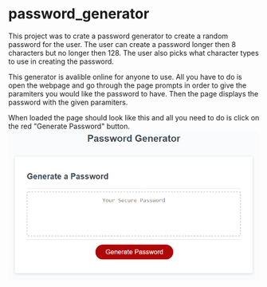 # password_generator
This project was to crate a password generator to create a random password for the user. The user can create a password longer then 8 characters but no longer then 128. The user also picks what character types to use in creating the password.

This generator is avalible online for anyone to use. All you have to do is open the webpage and go through the page prompts in order to give the paramiters you would like the password to have. Then the page displays the password with the given paramiters.

When loaded the page should look like this and all you need to do is click on the red "Generate Password" button.
![Alt text](./assets/03-javascript-homework-demo.png)